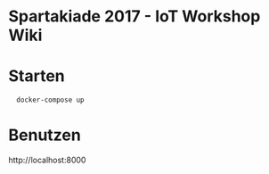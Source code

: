 # Spartakiade 2017 - IoT Workshop Wiki

# Starten

```
  docker-compose up
```

# Benutzen

http://localhost:8000
